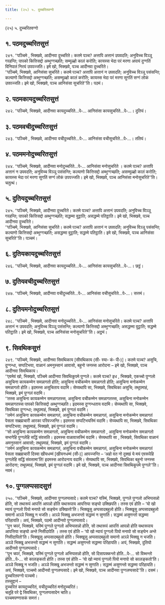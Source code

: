 ```yaml
---
title: (२५) ५. दुच्चरितवग्गो

---
```

(२५) ५. दुच्चरितवग्गो  


## १. पठमदुच्चरितसुत्तं

२४१. ‘‘पञ्चिमे , भिक्खवे, आदीनवा दुच्चरिते। कतमे पञ्च? अत्तापि अत्तानं उपवदति; अनुविच्च विञ्ञू गरहन्ति; पापको कित्तिसद्दो अब्भुग्गच्छति; सम्मूळ्हो कालं करोति; कायस्स भेदा परं मरणा अपायं दुग्गतिं विनिपातं निरयं उपपज्जति। इमे खो, भिक्खवे, पञ्च आदीनवा दुच्चरिते।  
‘‘पञ्चिमे, भिक्खवे, आनिसंसा सुचरिते। कतमे पञ्च? अत्तापि अत्तानं न उपवदति; अनुविच्च विञ्ञू पसंसन्ति; कल्याणो कित्तिसद्दो अब्भुग्गच्छति; असम्मूळ्हो कालं करोति; कायस्स भेदा परं मरणा सुगतिं सग्गं लोकं उपपज्जति। इमे खो, भिक्खवे, पञ्च आनिसंसा सुचरिते’’ति। पठमं।  


## २. पठमकायदुच्चरितसुत्तं

२४२. ‘‘पञ्चिमे, भिक्खवे, आदीनवा कायदुच्चरिते…पे॰… आनिसंसा कायसुचरिते…पे॰…। दुतियं।  


## ३. पठमवचीदुच्चरितसुत्तं

२४३. ‘‘पञ्चिमे , भिक्खवे, आदीनवा वचीदुच्चरिते…पे॰… आनिसंसा वचीसुचरिते…पे॰…। ततियं।  


## ४. पठममनोदुच्चरितसुत्तं

२४४. ‘‘पञ्चिमे, भिक्खवे, आदीनवा मनोदुच्चरिते…पे॰… आनिसंसा मनोसुचरिते । कतमे पञ्च? अत्तापि अत्तानं न उपवदति; अनुविच्च विञ्ञू पसंसन्ति; कल्याणो कित्तिसद्दो अब्भुग्गच्छति; असम्मूळ्हो कालं करोति; कायस्स भेदा परं मरणा सुगतिं सग्गं लोकं उपपज्जति। इमे खो, भिक्खवे, पञ्च आनिसंसा मनोसुचरिते’’ति। चतुत्थं।  


## ५. दुतियदुच्चरितसुत्तं

२४५. ‘‘पञ्चिमे, भिक्खवे, आदीनवा दुच्चरिते। कतमे पञ्च? अत्तापि अत्तानं उपवदति; अनुविच्च विञ्ञू गरहन्ति; पापको कित्तिसद्दो अब्भुग्गच्छति; सद्धम्मा वुट्ठाति; असद्धम्मे पतिट्ठाति। इमे खो, भिक्खवे, पञ्च आदीनवा दुच्चरिते।  
‘‘पञ्चिमे, भिक्खवे, आनिसंसा सुचरिते। कतमे पञ्च? अत्तापि अत्तानं न उपवदति; अनुविच्च विञ्ञू पसंसन्ति; कल्याणो कित्तिसद्दो अब्भुग्गच्छति; असद्धम्मा वुट्ठाति; सद्धम्मे पतिट्ठाति। इमे खो, भिक्खवे, पञ्च आनिसंसा सुचरिते’’ति। पञ्चमं।  


## ६. दुतियकायदुच्चरितसुत्तं

२४६. ‘‘पञ्चिमे, भिक्खवे, आदीनवा कायदुच्चरिते…पे॰… आनिसंसा कायसुचरिते…पे॰…। छट्ठं।  


## ७. दुतियवचीदुच्चरितसुत्तं

२४७. ‘‘पञ्चिमे, भिक्खवे, आदीनवा वचीदुच्चरिते…पे॰… आनिसंसा वचीसुचरिते…पे॰…। सत्तमं।  


## ८. दुतियमनोदुच्चरितसुत्तं

२४८. ‘‘पञ्चिमे , भिक्खवे, आदीनवा मनोदुच्चरिते…पे॰… आनिसंसा मनोसुचरिते। कतमे पञ्च? अत्तापि अत्तानं न उपवदति; अनुविच्च विञ्ञू पसंसन्ति; कल्याणो कित्तिसद्दो अब्भुग्गच्छति; असद्धम्मा वुट्ठाति; सद्धम्मे पतिट्ठाति। इमे खो, भिक्खवे, पञ्च आनिसंसा मनोसुचरिते’’ति। अट्ठमं।  


## ९. सिवथिकसुत्तं

२४९. ‘‘पञ्चिमे, भिक्खवे, आदीनवा सिवथिकाय [सीवथिकाय (सी॰ स्या॰ कं॰ पी॰)]। कतमे पञ्च? असुचि, दुग्गन्धा, सप्पटिभया, वाळानं अमनुस्सानं आवासो, बहुनो जनस्स आरोदना – इमे खो, भिक्खवे, पञ्च आदीनवा सिवथिकाय।  
‘‘एवमेवं खो, भिक्खवे, पञ्चिमे आदीनवा सिवथिकूपमे पुग्गले। कतमे पञ्च? इध , भिक्खवे, एकच्चो पुग्गलो असुचिना कायकम्मेन समन्नागतो होति; असुचिना वचीकम्मेन समन्नागतो होति; असुचिना मनोकम्मेन समन्नागतो होति। इदमस्स असुचिताय वदामि। सेय्यथापि सा, भिक्खवे, सिवथिका असुचि; तथूपमाहं, भिक्खवे, इमं पुग्गलं वदामि।  
‘‘तस्स असुचिना कायकम्मेन समन्नागतस्स, असुचिना वचीकम्मेन समन्नागतस्स, असुचिना मनोकम्मेन समन्नागतस्स पापको कित्तिसद्दो अब्भुग्गच्छति। इदमस्स दुग्गन्धताय वदामि। सेय्यथापि सा, भिक्खवे, सिवथिका दुग्गन्धा; तथूपमाहं, भिक्खवे, इमं पुग्गलं वदामि।  
‘‘तमेनं असुचिना कायकम्मेन समन्नागतं, असुचिना वचीकम्मेन समन्नागतं, असुचिना मनोकम्मेन समन्नागतं पेसला सब्रह्मचारी आरका परिवज्जन्ति। इदमस्स सप्पटिभयस्मिं वदामि। सेय्यथापि सा, भिक्खवे, सिवथिका सप्पटिभया; तथूपमाहं, भिक्खवे, इमं पुग्गलं वदामि।  
‘‘सो असुचिना कायकम्मेन समन्नागतो, असुचिना वचीकम्मेन समन्नागतो , असुचिना मनोकम्मेन समन्नागतो सभागेहि पुग्गलेहि सद्धिं संवसति। इदमस्स वाळावासस्मिं वदामि। सेय्यथापि सा , भिक्खवे, सिवथिका वाळानं अमनुस्सानं आवासो; तथूपमाहं, भिक्खवे, इमं पुग्गलं वदामि।  
‘‘तमेनं असुचिना कायकम्मेन समन्नागतं, असुचिना वचीकम्मेन समन्नागतं, असुचिना मनोकम्मेन समन्नागतं पेसला सब्रह्मचारी दिस्वा खीयधम्मं [खीयनधम्मं (सी॰)] आपज्जन्ति – ‘अहो वत नो दुक्खं ये मयं एवरूपेहि पुग्गलेहि सद्धिं संवसामा’ति! इदमस्स आरोदनाय वदामि। सेय्यथापि सा, भिक्खवे, सिवथिका बहुनो जनस्स आरोदना; तथूपमाहं, भिक्खवे, इमं पुग्गलं वदामि। इमे खो, भिक्खवे, पञ्च आदीनवा सिवथिकूपमे पुग्गले’’ति। नवमं।  


## १०. पुग्गलप्पसादसुत्तं

२५०. ‘‘पञ्चिमे , भिक्खवे, आदीनवा पुग्गलप्पसादे। कतमे पञ्च? यस्मिं, भिक्खवे, पुग्गले पुग्गलो अभिप्पसन्नो होति, सो तथारूपं आपत्तिं आपन्नो होति यथारूपाय आपत्तिया सङ्घो उक्खिपति। तस्स एवं होति – ‘यो खो म्यायं पुग्गलो पियो मनापो सो सङ्घेन उक्खित्तो’ति। भिक्खूसु अप्पसादबहुलो होति। भिक्खूसु अप्पसादबहुलो समानो अञ्ञे भिक्खू न भजति। अञ्ञे भिक्खू अभजन्तो सद्धम्मं न सुणाति। सद्धम्मं असुणन्तो सद्धम्मा परिहायति। अयं, भिक्खवे, पठमो आदीनवो पुग्गलप्पसादे।  
‘‘पुन चपरं, भिक्खवे, यस्मिं पुग्गले पुग्गलो अभिप्पसन्नो होति, सो तथारूपं आपत्तिं आपन्नो होति यथारूपाय आपत्तिया सङ्घो अन्ते निसीदापेति । तस्स एवं होति – ‘यो खो म्यायं पुग्गलो पियो मनापो सो सङ्घेन अन्ते निसीदापितो’ति। भिक्खूसु अप्पसादबहुलो होति। भिक्खूसु अप्पसादबहुलो समानो अञ्ञे भिक्खू न भजति। अञ्ञे भिक्खू अभजन्तो सद्धम्मं न सुणाति। सद्धम्मं असुणन्तो सद्धम्मा परिहायति। अयं, भिक्खवे, दुतियो आदीनवो पुग्गलप्पसादे।  
‘‘पुन चपरं, भिक्खवे, यस्मिं पुग्गले पुग्गलो अभिप्पसन्नो होति, सो दिसापक्कन्तो होति…पे॰… सो विब्भन्तो होति…पे॰… सो कालङ्कतो होति। तस्स एवं होति – ‘यो खो म्यायं पुग्गलो पियो मनापो सो कालङ्कतो’ति। अञ्ञे भिक्खू न भजति। अञ्ञे भिक्खू अभजन्तो सद्धम्मं न सुणाति। सद्धम्मं असुणन्तो सद्धम्मा परिहायति। अयं, भिक्खवे, पञ्चमो आदीनवो पुग्गलप्पसादे। इमे खो, भिक्खवे, पञ्च आदीनवा पुग्गलप्पसादे’’ति। दसमं।  
दुच्चरितवग्गो पञ्चमो।  
तस्सुद्दानं –  
दुच्चरितं कायदुच्चरितं, वचीदुच्चरितं मनोदुच्चरितं।  
चतूहि परे द्वे सिवथिका, पुग्गलप्पसादेन चाति॥  
पञ्चमपण्णासकं समत्तं।  